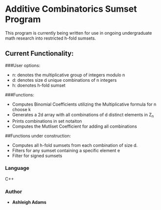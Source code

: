 # Additive Combinatorics Sumset Program

This program is currently being written for use in ongoing undergraduate math research into restricted h-fold sumsets.

## Current Functionality:
###User options:
* n: denotes the multiplicative group of integers modulo n 
* d: denotes size d unique combinations of n integers
* h: doenotes h-fold sumset 

###Functions:
* Computes Binomial Coefficients utilizing the Multiplicative formula for n choose k
* Generates a 2d array with all combinations of d distinct elements in Z<sub>n</sub> 
* Prints combinations in set notaiton 
* Computes the Mutliset Coefficient for adding all combinations

##Functions under construction:
* Computes all h-fold sumsets from each combination of size d.
* Filters for any sumset containing a specific element e
* Filter for signed sumsets 

### Language
C++

### Author

* **Ashleigh Adams**

